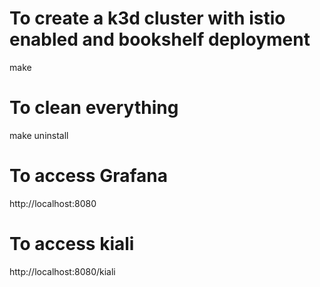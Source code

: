# To create a k3d cluster with istio enabled and bookshelf deployment
make

# To clean everything
make uninstall

# To access Grafana
http://localhost:8080

# To access kiali 
http://localhost:8080/kiali



